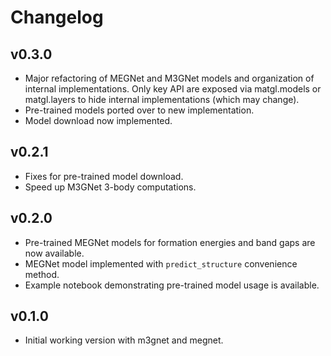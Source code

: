 # Changelog

## v0.3.0
- Major refactoring of MEGNet and M3GNet models and organization of internal implementations. Only key API are exposed
  via matgl.models or matgl.layers to hide internal implementations (which may change).
- Pre-trained models ported over to new implementation.
- Model download now implemented.

## v0.2.1
- Fixes for pre-trained model download.
- Speed up M3GNet 3-body computations.

## v0.2.0
- Pre-trained MEGNet models for formation energies and band gaps are now available.
- MEGNet model implemented with `predict_structure` convenience method.
- Example notebook demonstrating pre-trained model usage is available.

## v0.1.0
- Initial working version with m3gnet and megnet.
